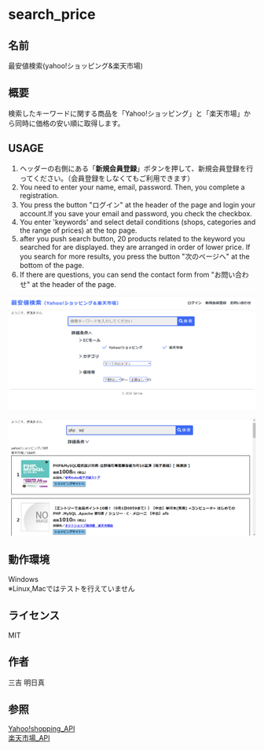 # search_price
## 名前
 最安値検索(yahoo!ショッピング&amp;楽天市場)  

## 概要
検索したキーワードに関する商品を「Yahoo!ショッピング」と「楽天市場」から同時に価格の安い順に取得します。

## USAGE
1. ヘッダーの右側にある「**新規会員登録**」ボタンを押して、新規会員登録を行ってください。（会員登録をしなくてもご利用できます）
2. You need to enter your name, email, password. Then, you complete a registration. 
3. You press the button "ログイン" at the header of the page and login your account.If you save your email and password, you check the checkbox. 
4. You enter 'keywords' and select detail conditions (shops, categories and the range of prices) at the top page.  
5. after you push search button, 20 products related to the keyword you searched for are displayed. they are arranged in order of lower price. If you search for more results, you press the button "次のページへ" at the bottom of the page. 
6. If there are questions, you can send the contact form from "お問い合わせ" at the header of the page.

![sample image1](sample_img1.png)

![sample image2](sample_img2.png)

## 動作環境
Windows  
※Linux,Macではテストを行えていません

## ライセンス
MIT

## 作者
三吉 明日真

## 参照
[Yahoo!shopping_API](https://developer.yahoo.co.jp/sample/shopping/)  
[楽天市場_API](https://webservice.rakuten.co.jp/api/ichibaitemsearch/)
